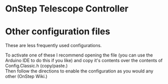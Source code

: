OnStep Telescope Controller
===========================

# Other configuration files

These are less frequently used configurations.

To activate one of these I recommend opening the file (you can use the Arduino IDE to do this if you like) and copy it's contents over the contents of Config.Classic.h (copy/paste.)  
Then follow the directions to enable the configuration as you would any other (OnStep Wiki.)
